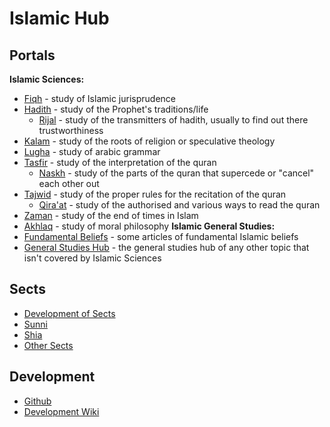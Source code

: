 # Islamic Hub
## Portals
**Islamic Sciences:**
* [Fiqh](/islamic-sciences/fiqh/fiqh.md) - study of Islamic jurisprudence
* [Hadith](/islamic-sciences/hadith/hadith.md) - study of the Prophet's traditions/life
  * [Rijal](/islamic-sciences/hadith/rijal/rijal.md) - study of the transmitters of hadith, usually to find out there trustworthiness
* [Kalam](/islamic-sciences/kalam/kalam.md) - study of the roots of religion or speculative theology
* [Lugha](/islamic-sciences/lugha/lugha.md) - study of arabic grammar
* [Tasfir](/islamic-sciences/tasfir/tasfir.md) - study of the interpretation of the quran
  * [Naskh](/islamic-sciences/tasfir/naskh/nasskh.md) - study of the parts of the quran that supercede or "cancel" each other out
* [Tajwid](/islamic-sciences/tajwid/tajwid.md) - study of the proper rules for the recitation of the quran
  * [Qira'at](/islamic-sciences/tajwid/qiraat/qiraat.md) - study of the authorised and various ways to read the quran
* [Zaman](/islamic-sciences/zaman/zaman.md) - study of the end of times in Islam
* [Akhlaq](/islamic-sciences/akhlaq/akhlaq.md) - study of moral philosophy
**Islamic General Studies:**
* [Fundamental Beliefs](/islamic-sciences/general-studies/fundamentals/fundamentals.md) - some articles of fundamental Islamic beliefs
* [General Studies Hub](/islamic-sciences/general-studies/hub.md) - the general studies hub of any other topic that isn't covered by Islamic Sciences
## Sects
* [Development of Sects](/sects/sectshistory.md)
* [Sunni](/sects/sunni.md)
* [Shia](/sects/shia.md)
* [Other Sects](/sects/sectsmisc.md)
## Development
* [Github](https://github.com/Islamic-Hub)
* [Development Wiki](https://islam.miraheze.org/dev_wiki)
